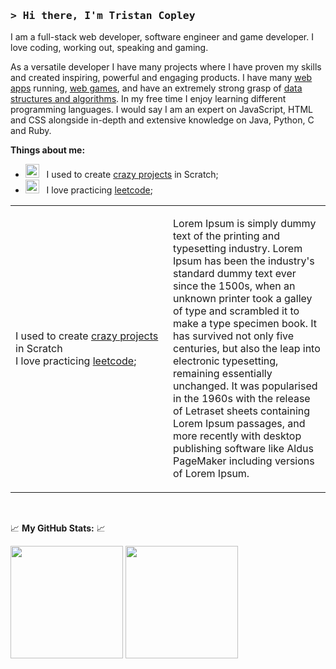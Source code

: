 ### <samp>&gt; Hi there, I'm <b> Tristan Copley </b>

I am a full-stack web developer, software engineer and game developer. I love coding, working out, speaking and gaming.

As a versatile developer I have many projects where I have proven my skills and created inspiring, powerful and engaging products. I have many [web apps](https://github.com/TristanCopley/) running, [web games](https://github.com/TristanCopley/), and have an extremely strong grasp of [data structures and algorithms](https://leetcode.com/TristanCopley/). In my free time I enjoy learning different programming languages. I would say I am an expert on JavaScript, HTML and CSS alongside in-depth and extensive knowledge on Java, Python, C and Ruby.

**Things about me:**

- <img src="https://imgs.search.brave.com/sG-78LSEqGAAqU01l0ge5uJybP8a8ypZxqopQFik87I/rs:fit:900:900:1/g:ce/aHR0cDovL3dla25v/d3lvdXJkcmVhbXMu/Y29tL2ltYWdlcy9z/Y3JhdGNoL3NjcmF0/Y2gtMDMuanBn" width="22" />&nbsp;&nbsp; I used to create [crazy projects](https://scratch.mit.edu/projects/334297345/) in Scratch;
- <img src="https://imgs.search.brave.com/nFYQK_o7Y9OEJdQJdJx9XQToXnedbRDJMvXiuaPZzdw/rs:fit:768:768:1/g:ce/aHR0cHM6Ly9pMC53/cC5jb20vcHJlbWl1/bXN0b3Jla2luZy5j/b20vd3AtY29udGVu/dC91cGxvYWRzLzIw/MjEvMDYvbGVldGNv/ZGUuanBnP3Jlc2l6/ZT03NjglMkM3Njgm/c3NsPTE" width="22" />&nbsp;&nbsp; I love practicing [leetcode](https://leetcode.com/TristanCopley/);

<table align="center">
<tr>
<td width="50%" align-text="center">

  I used to create [crazy projects](https://scratch.mit.edu/projects/334297345/) in Scratch
  <br>
  I love practicing [leetcode](https://leetcode.com/TristanCopley/);
  <br>
</td>
<td>

Lorem Ipsum is simply dummy text of the printing and typesetting industry. Lorem Ipsum has been the industry's standard dummy text ever since the 1500s, when an unknown printer took a galley of type and scrambled it to make a type specimen book. It has survived not only five centuries, but also the leap into electronic typesetting, remaining essentially unchanged. It was popularised in the 1960s with the release of Letraset sheets containing Lorem Ipsum passages, and more recently with desktop publishing software like Aldus PageMaker including versions of Lorem Ipsum.

</td>
</tr>
</table>
  
</br>

📈 **My GitHub Stats:** 📈

<p>
  <img height="180em" src="https://github-readme-stats.vercel.app/api?username=TristanCopley&show_icons=true&hide_border=true&&count_private=true&include_all_commits=true&theme=github_dark" />
  <img height="180em" src="https://github-readme-stats.vercel.app/api/top-langs/?username=TristanCopley&show_icons=true&hide_border=true&count_private=true&layout=compact&langs_count=8&theme=github_dark"/>
</p>




